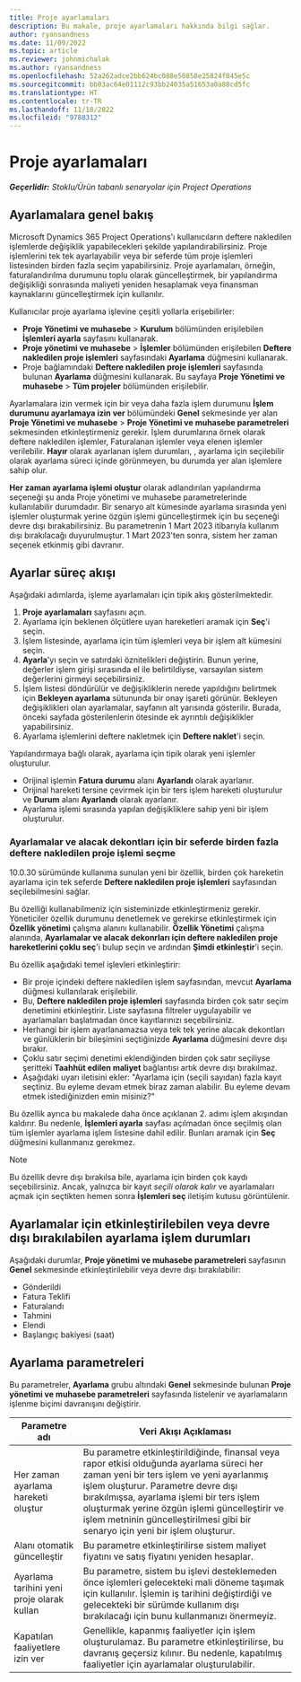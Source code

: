 ```yaml
---
title: Proje ayarlamaları
description: Bu makale, proje ayarlamaları hakkında bilgi sağlar.
author: ryansandness
ms.date: 11/09/2022
ms.topic: article
ms.reviewer: johnmichalak
ms.author: ryansandness
ms.openlocfilehash: 52a262adce2bb624bc088e50858e25824f845e5c
ms.sourcegitcommit: bb03ac64e01112c93bb24035a51653a0a88cd5fc
ms.translationtype: HT
ms.contentlocale: tr-TR
ms.lasthandoff: 11/18/2022
ms.locfileid: "9788312"
---
```

# <a name="project-adjustments"></a>Proje ayarlamaları

_**Geçerlidir:** Stoklu/Ürün tabanlı senaryolar için Project Operations_

## <a name="adjustments-overview"></a>Ayarlamalara genel bakış

Microsoft Dynamics 365 Project Operations'ı kullanıcıların deftere nakledilen işlemlerde değişiklik yapabilecekleri şekilde yapılandırabilirsiniz. Proje işlemlerini tek tek ayarlayabilir veya bir seferde tüm proje işlemleri listesinden birden fazla seçim yapabilirsiniz. Proje ayarlamaları, örneğin, faturalandırılma durumunu toplu olarak güncelleştirmek, bir yapılandırma değişikliği sonrasında maliyeti yeniden hesaplamak veya finansman kaynaklarını güncelleştirmek için kullanılır.

Kullanıcılar proje ayarlama işlevine çeşitli yollarla erişebilirler:

- **Proje Yönetimi ve muhasebe** \> **Kurulum** bölümünden erişilebilen **İşlemleri ayarla** sayfasını kullanarak.
- **Proje yönetimi ve muhasebe** \> **İşlemler** bölümünden erişilebilen **Deftere nakledilen proje işlemleri** sayfasındaki **Ayarlama** düğmesini kullanarak.    
- Proje bağlamındaki **Deftere nakledilen proje işlemleri** sayfasında bulunan **Ayarlama** düğmesini kullanarak. Bu sayfaya **Proje Yönetimi ve muhasebe** \> **Tüm projeler** bölümünden erişilebilir.

Ayarlamalara izin vermek için bir veya daha fazla işlem durumunu **İşlem durumunu ayarlamaya izin ver** bölümündeki **Genel** sekmesinde yer alan **Proje Yönetimi ve muhasebe** \> **Proje Yönetimi ve muhasebe parametreleri** sekmesinden etkinleştirmeniz gerekir. İşlem durumlarına örnek olarak deftere nakledilen işlemler, Faturalanan işlemler veya elenen işlemler verilebilir. **Hayır** olarak ayarlanan işlem durumları, , ayarlama için seçilebilir olarak ayarlama süreci içinde görünmeyen, bu durumda yer alan işlemlere sahip olur.

**Her zaman ayarlama işlemi oluştur** olarak adlandırılan yapılandırma seçeneği şu anda Proje yönetimi ve muhasebe parametrelerinde kullanılabilir durumdadır. Bir senaryo alt kümesinde ayarlama sırasında yeni işlemler oluşturmak yerine özgün işlemi güncelleştirmek için bu seçeneği devre dışı bırakabilirsiniz. Bu parametrenin 1 Mart 2023 itibarıyla kullanım dışı bırakılacağı duyurulmuştur. 1 Mart 2023'ten sonra, sistem her zaman seçenek etkinmiş gibi davranır.

## <a name="adjustments-process-flow"></a>Ayarlar süreç akışı

Aşağıdaki adımlarda, işleme ayarlamaları için tipik akış gösterilmektedir.

1. **Proje ayarlamaları** sayfasını açın.
2. Ayarlama için beklenen ölçütlere uyan hareketleri aramak için **Seç**'i seçin.
3. İşlem listesinde, ayarlama için tüm işlemleri veya bir işlem alt kümesini seçin.
4. **Ayarla**'yı seçin  ve satırdaki öznitelikleri değiştirin. Bunun yerine, değerler işlem girişi sırasında el ile belirtildiyse, varsayılan sistem değerlerini girmeyi seçebilirsiniz.
5. İşlem listesi döndürülür ve değişikliklerin nerede yapıldığını belirtmek için **Bekleyen ayarlama** sütununda bir onay işareti görünür. Bekleyen değişiklikleri olan ayarlamalar, sayfanın alt yarısında gösterilir. Burada, önceki sayfada gösterilenlerin ötesinde ek ayrıntılı değişiklikler yapabilirsiniz.
6. Ayarlama işlemlerini deftere nakletmek için **Deftere naklet**'i seçin.

Yapılandırmaya bağlı olarak, ayarlama için tipik olarak yeni işlemler oluşturulur.

- Orijinal işlemin **Fatura durumu** alanı **Ayarlandı** olarak ayarlanır.
- Orijinal hareketi tersine çevirmek için bir ters işlem hareketi oluşturulur ve  **Durum** alanı **Ayarlandı** olarak ayarlanır.
- Ayarlama işlemi sırasında yapılan değişikliklere sahip yeni bir işlem oluşturulur.

### <a name="selecting-multiple-posted-project-transactions-at-a-time-for-adjustments-and-credit-notes"></a>Ayarlamalar ve alacak dekontları için bir seferde birden fazla deftere nakledilen proje işlemi seçme

10.0.30 sürümünde kullanıma sunulan yeni bir özellik, birden çok hareketin ayarlama için tek seferde **Deftere nakledilen proje işlemleri** sayfasından seçilebilmesini sağlar.

Bu özelliği kullanabilmeniz için sisteminizde etkinleştirmeniz gerekir. Yöneticiler özellik durumunu denetlemek ve gerekirse etkinleştirmek için **Özellik yönetimi** çalışma alanını kullanabilir. **Özellik Yönetimi** çalışma alanında, **Ayarlamalar ve alacak dekonrları için deftere nakledilen proje hareketlerini çoklu seç**'i bulup seçin ve ardından **Şimdi etkinleştir**'i seçin.

Bu özellik aşağıdaki temel işlevleri etkinleştirir:

- Bir proje içindeki deftere nakledilen işlem sayfasından, mevcut **Ayarlama** düğmesi kullanılarak erişilebilir.
- Bu, **Deftere nakledilen proje işlemleri** sayfasında birden çok satır seçim denetimini etkinleştirir. Liste sayfasına filtreler uygulayabilir ve ayarlamaları başlatmadan önce kayıtlarınızı seçebilirsiniz.
- Herhangi bir işlem ayarlanamazsa veya tek tek yerine alacak dekontları ve günlüklerin bir bileşimini seçtiğinizde **Ayarlama** düğmesini devre dışı bırakır.
- Çoklu satır seçimi denetimi eklendiğinden birden çok satır seçiliyse şeritteki **Taahhüt edilen maliyet** bağlantısı artık devre dışı bırakılmaz.
- Aşağıdaki uyarı iletisini ekler: "Ayarlama için (seçili sayıdan) fazla kayıt seçtiniz. Bu eyleme devam etmek biraz zaman alabilir. Bu eyleme devam etmek istediğinizden emin misiniz?"

Bu özellik ayrıca bu makalede daha önce açıklanan 2. adımı işlem akışından kaldırır. Bu nedenle, **İşlemleri ayarla** sayfası açılmadan önce seçilmiş olan tüm işlemler ayarlama işlem listesine dahil edilir. Bunları aramak için **Seç** düğmesini kullanmanız gerekmez.

> [!NOTE] 
> Bu özellik devre dışı bırakılsa bile, ayarlama için birden çok kaydı seçebilirsiniz. Ancak, yalnızca bir kayıt *seçili olarak kalır* ve ayarlamaları açmak için seçtikten hemen sonra **İşlemleri seç** iletişim kutusu görüntülenir.

## <a name="adjustment-transaction-statuses-that-can-be-enabled-or-disabled-for-adjustments"></a>Ayarlamalar için etkinleştirilebilen veya devre dışı bırakılabilen ayarlama işlem durumları

Aşağıdaki durumlar, **Proje yönetimi ve muhasebe parametreleri** sayfasının **Genel** sekmesinde etkinleştirilebilir veya devre dışı bırakılabilir:

- Gönderildi
- Fatura Teklifi
- Faturalandı
- Tahmini
- Elendi
- Başlangıç bakiyesi (saat)

## <a name="adjustment-parameters"></a>Ayarlama parametreleri

Bu parametreler, **Ayarlama** grubu altındaki **Genel** sekmesinde bulunan **Proje yönetimi ve muhasebe parametreleri** sayfasında listelenir ve ayarlamaların işlenme biçimi davranışını değiştirir. 

| Parametre adı | Veri Akışı Açıklaması |
|----------------|-------------
| Her zaman ayarlama hareketi oluştur | Bu parametre etkinleştirildiğinde, finansal veya rapor etkisi olduğunda ayarlama süreci her zaman yeni bir ters işlem ve yeni ayarlanmış işlem oluşturur. Parametre devre dışı bırakılmışsa, ayarlama işlemi bir ters işlem oluşturmak yerine özgün işlemi güncelleştirir ve işlem metninin güncelleştirilmesi gibi bir senaryo için yeni bir işlem oluşturur. |
| Alanı otomatik güncelleştir | Bu parametre etkinleştirilirse sistem maliyet fiyatını ve satış fiyatını yeniden hesaplar. |
| Ayarlama tarihini yeni proje olarak kullan | Bu parametre, sistem bu işlevi desteklemeden önce işlemleri gelecekteki mali döneme taşımak için kullanılır. İşlemin iş tarihini değiştirdiği ve gelecekteki bir sürümde kullanım dışı bırakılacağı için bunu kullanmanızı önermeyiz. |
| Kapatılan faaliyetlere izin ver | Genellikle, kapanmış faaliyetler için işlem oluşturulamaz. Bu parametre etkinleştirilirse, bu davranış geçersiz kılınır. Bu nedenle, kapatılmış faaliyetler için ayarlamalar oluşturulabilir. |
